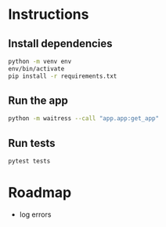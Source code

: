 # Instructions

## Install dependencies
```bash
python -m venv env
env/bin/activate
pip install -r requirements.txt
```

## Run the app
```bash
python -m waitress --call "app.app:get_app"
```

## Run tests
```bash
pytest tests
```

# Roadmap
- log errors
